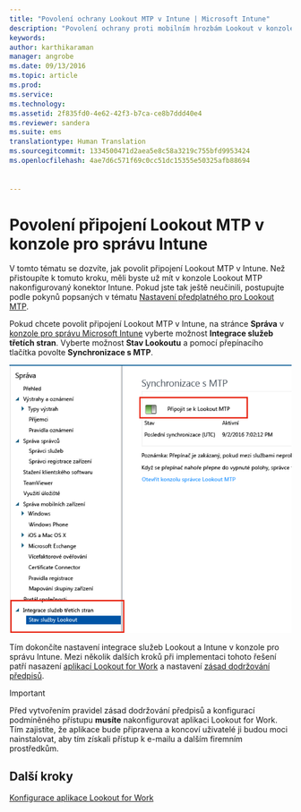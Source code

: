 ```yaml
---
title: "Povolení ochrany Lookout MTP v Intune | Microsoft Intune"
description: "Povolení ochrany proti mobilním hrozbám Lookout v konzole pro správu Intune."
keywords: 
author: karthikaraman
manager: angrobe
ms.date: 09/13/2016
ms.topic: article
ms.prod: 
ms.service: 
ms.technology: 
ms.assetid: 2f835fd0-4e62-42f3-b7ca-ce8b7ddd40e4
ms.reviewer: sandera
ms.suite: ems
translationtype: Human Translation
ms.sourcegitcommit: 1334500471d2aea5e8c58a3219c755bfd9953424
ms.openlocfilehash: 4ae7d6c571f69c0cc51dc15355e50325afb88694


---
```


# Povolení připojení Lookout MTP v konzole pro správu Intune
V tomto tématu se dozvíte, jak povolit připojení Lookout MTP v Intune. Než přistoupíte k tomuto kroku, měli byste už mít v konzole Lookout MTP nakonfigurovaný konektor Intune.  Pokud jste tak ještě neučinili, postupujte podle pokynů popsaných v tématu [Nastavení předplatného pro Lookout MTP](set-up-your-subscription-with-lookout-mtp.md).

Pokud chcete povolit připojení Lookout MTP v Intune, na stránce **Správa** v [konzole pro správu Microsoft Intune](https://manage.microsoft.com) vyberte možnost **Integrace služeb třetích stran**. Vyberte možnost **Stav Lookoutu** a pomocí přepínacího tlačítka povolte **Synchronizace s MTP**.

![snímek obrazovky synchronizace Lookout se zvýrazněným přepínacím tlačítkem Povolit](../media/mtp/lookout-intune-synchronization.png)

Tím dokončíte nastavení integrace služeb Lookout a Intune v konzole pro správu Intune.  Mezi několik dalších kroků při implementaci tohoto řešení patří nasazení [aplikací Lookout for Work](configure-and-deploy-lookout-for-work-apps.md) a nastavení [zásad dodržování předpisů](enable-device-threat-protection-rule-in-compliance-policy.md).

>[!IMPORTANT]
> Před vytvořením pravidel zásad dodržování předpisů a konfigurací podmíněného přístupu **musíte** nakonfigurovat aplikaci Lookout for Work. Tím zajistíte, že aplikace bude připravena a koncoví uživatelé ji budou moci nainstalovat, aby tím získali přístup k e-mailu a dalším firemním prostředkům.
## Další kroky
[Konfigurace aplikace Lookout for Work ](configure-and-deploy-lookout-for-work-apps.md)



<!--HONumber=Sep16_HO2-->


